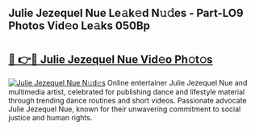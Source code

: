 ## Julie Jezequel Nue Le𝚊k𝚎d N𝚞𝚍es - Part-LO9 Photos Vid𝚎o Le𝚊ks 050Bp

# <h2><a href="http://fb8kg4f.evod.top/?m=Julie+Jezequel+Nue">🔗 👉🔴 Julie Jezequel Nue Vid𝚎o Ph𝚘t𝚘s</a></h2>

[![Julie Jezequel Nue N𝚞d𝚎s](https://i.imgur.com/8V9OHl7.gif)](http://fb8kg4f.evod.top/?m=Julie+Jezequel+Nue)
Online entertainer Julie Jezequel Nue and multimedia artist, celebrated for publishing dance and lifestyle material through trending dance routines and short videos. Passionate advocate Julie Jezequel Nue, known for their unwavering commitment to social justice and human rights. 

